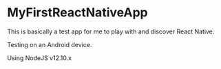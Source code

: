 # MyFirstReactNativeApp

This is basically a test app for me to play with and discover React Native. 

Testing on an Android device.



Using NodeJS v12.10.x
